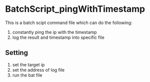 # BatchScript_pingWithTimestamp
This is a batch scipt command file which can do the following:
1. constantly ping the ip with the timestamp 
2. log the result and timestamp into specific file

## Setting
1. set the target ip
2. set the address of log file
3. run the bat file
